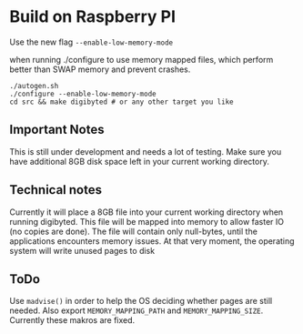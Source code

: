 Build on Raspberry PI
=====================

Use the new flag ```--enable-low-memory-mode```

when running ./configure to use memory mapped files, which perform better than SWAP memory and prevent crashes.

```
./autogen.sh
./configure --enable-low-memory-mode
cd src && make digibyted # or any other target you like

```

Important Notes
---------------

This is still under development and needs a lot of testing. Make sure you have additional 8GB disk space left in your current working directory.



Technical notes
---------------

Currently it will place a 8GB file into your current working directory when running digibyted. 
This file will be mapped into memory to allow faster IO (no copies are done).
The file will contain only null-bytes, until the applications encounters memory issues. At that very moment, the operating system will write unused pages to disk


ToDo
----

Use ```madvise()``` in order to help the OS deciding whether pages are still needed.
Also export ```MEMORY_MAPPING_PATH``` and ```MEMORY_MAPPING_SIZE```. Currently these makros are fixed.


